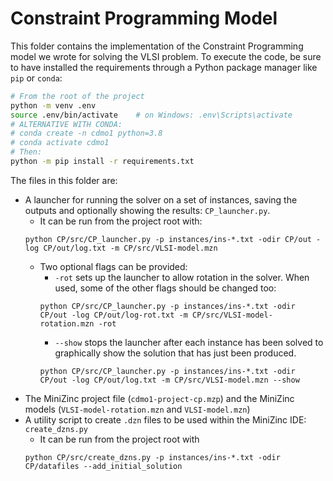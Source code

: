 # Constraint Programming Model

This folder contains the implementation of the Constraint Programming model we wrote for solving the VLSI problem. To execute the code, be sure to have installed the requirements through a Python package manager like `pip` or `conda`:

```bash
# From the root of the project
python -m venv .env
source .env/bin/activate    # on Windows: .env\Scripts\activate
# ALTERNATIVE WITH CONDA:
# conda create -n cdmo1 python=3.8
# conda activate cdmo1
# Then:
python -m pip install -r requirements.txt
```

The files in this folder are:

- A launcher for running the solver on a set of instances, saving the outputs and optionally showing the results: `CP_launcher.py`. 
    - It can be run from the project root with: 
    ```
    python CP/src/CP_launcher.py -p instances/ins-*.txt -odir CP/out -log CP/out/log.txt -m CP/src/VLSI-model.mzn
    ```
    - Two optional flags can be provided: 
        - `-rot` sets up the launcher to allow rotation in the solver. When used, some of the other flags should be changed too: 
        ```
        python CP/src/CP_launcher.py -p instances/ins-*.txt -odir CP/out -log CP/out/log-rot.txt -m CP/src/VLSI-model-rotation.mzn -rot
        ```
        - `--show` stops the launcher after each instance has been solved to graphically show the solution that has just been produced.
        ```
        python CP/src/CP_launcher.py -p instances/ins-*.txt -odir CP/out -log CP/out/log.txt -m CP/src/VLSI-model.mzn --show
        ```
- The MiniZinc project file (`cdmo1-project-cp.mzp`) and the MiniZinc models (`VLSI-model-rotation.mzn` and `VLSI-model.mzn`)
- A utility script to create `.dzn` files to be used within the MiniZinc IDE: `create_dzns.py`
    - It can be run from the project root with 
    ```
    python CP/src/create_dzns.py -p instances/ins-*.txt -odir CP/datafiles --add_initial_solution
    ```